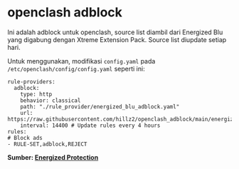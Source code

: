 # openclash adblock
Ini adalah adblock untuk openclash, source list diambil dari Energized Blu yang digabung dengan Xtreme Extension Pack. Source list diupdate setiap hari.

Untuk menggunakan, modifikasi `config.yaml` pada `/etc/openclash/config/config.yaml` seperti ini:
```
rule-providers:
  adblock:
    type: http
    behavior: classical
    path: "./rule_provider/energized_blu_adblock.yaml"
    url: https://raw.githubusercontent.com/hillz2/openclash_adblock/main/energized_blu_adblock.yaml
    interval: 14400 # Update rules every 4 hours
rules:
# Block ads
- RULE-SET,adblock,REJECT
```

**Sumber: [Energized Protection](https://github.com/EnergizedProtection/block)**
